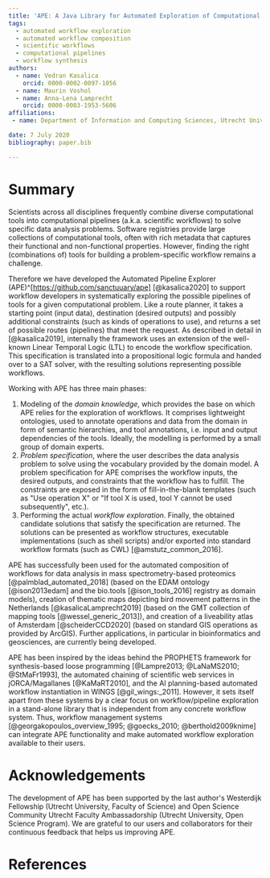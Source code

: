 ```yaml
---
title: 'APE: A Java Library for Automated Exploration of Computational Pipelines'
tags:
  - automated workflow exploration
  - automated workflow composition
  - scientific workflows
  - computational pipelines
  - workflow synthesis
authors:
  - name: Vedran Kasalica
    orcid: 0000-0002-0097-1056
  - name: Maurin Voshol
  - name: Anna-Lena Lamprecht
    orcid: 0000-0003-1953-5606
affiliations:
 - name: Department of Information and Computing Sciences, Utrecht University, 3584 CC Utrecht, Netherlands

date: 7 July 2020
bibliography: paper.bib

---
```


# Summary

Scientists across all disciplines frequently combine diverse computational tools into computational pipelines (a.k.a. scientific workflows) to solve specific data analysis problems. Software registries provide large collections of computational tools, often with rich metadata that captures their functional and non-functional properties. However, finding the right (combinations of) tools for building a problem-specific workflow remains a challenge. 

Therefore we have developed the Automated Pipeline Explorer (APE)^[https://github.com/sanctuuary/ape] [@kasalica2020] to support workflow developers in systematically exploring the possible pipelines of tools for a given computational problem. Like a route planner, it takes a starting point (input data), destination (desired outputs) and possibly additional constraints (such as kinds of operations to use), and returns a set of possible routes (pipelines) that meet the request. As described in detail in [@kasalica2019], internally the framework uses an extension of the well-known Linear Temporal Logic (LTL) to encode the workflow specification. This specification is translated into a propositional logic formula and handed over to a SAT solver, with the resulting solutions representing possible workflows. 

Working with APE has three main phases: 
1) Modeling of the *domain knowledge*, which provides the base on which APE relies for the exploration of workflows. It comprises lightweight ontologies, used to annotate operations and data from the domain in form of semantic hierarchies, and tool annotations, i.e. input and output dependencies of the tools. Ideally, the modelling is performed by a small group of domain experts. 
2) *Problem specification*, where the user describes the data analysis problem to solve using the vocabulary provided by the domain model. A problem specification for APE comprises the workflow inputs, the desired outputs, and constraints that the workflow has to fulfill. The constraints are exposed in the form of fill-in-the-blank templates (such as "Use operation X" or "If tool X is used, tool Y cannot be used subsequently", etc.). 
3) Performing the actual *workflow exploration*. Finally, the obtained candidate solutions that satisfy the specification are returned. The solutions can be presented as workflow structures, executable implementations (such as shell scripts) and/or exported into standard workflow formats (such as CWL) [@amstutz_common_2016].

APE has successfully been used for the automated composition of workflows for data analysis in mass spectrometry-based proteomics [@palmblad_automated_2018] (based on the EDAM ontology [@ison2013edam] and the bio.tools [@ison_tools_2016] registry as domain models), creation of thematic maps depicting bird movement patterns in the Netherlands [@kasalicaLamprecht2019] (based on the GMT collection of mapping tools [@wessel_generic_2013]), and creation of a liveability atlas of Amsterdam [@scheiderCCD2020] (based on standard GIS operations as provided by ArcGIS). Further applications, in particular in bioinformatics and geosciences, are currently being developed. 

APE has been inspired by the ideas behind the PROPHETS framework for synthesis-based loose programming [@Lampre2013; @LaNaMS2010; @StMaFr1993], the automated chaining of scientific web services in jORCA/Magallanes [@KaMaRT2010], and the AI planning-based automated workflow instantiation in WINGS [@gil_wings:_2011]. 
However, it sets itself apart from these systems by a clear focus on workflow/pipeline exploration in a stand-alone library that is independent from any concrete workflow system. Thus, workflow management systems [@georgakopoulos_overview_1995; @goecks_2010; @berthold2009knime] can integrate APE functionality and make automated workflow exploration available to their users. 

# Acknowledgements

The development of APE has been supported by the last author's Westerdijk Fellowship (Utrecht University, Faculty of Science) and Open Science Community Utrecht Faculty Ambassadorship (Utrecht University, Open Science Program). 
We are grateful to our users and collaborators for their continuous feedback that helps us improving APE.

# References
